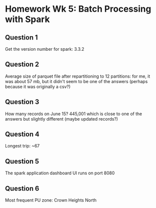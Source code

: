 # Homework Wk 5: Batch Processing with Spark

## Question 1
Get the version number for spark:
3.3.2

## Question 2
Average size of parquet file after repartitioning to 12 partitions: for me, it was about 57 mb, but it didn't seem to be one of the answers (perhaps because it was originally a csv?)

## Question 3
How many records on June 15? 445,001 which is close to one of the answers but slightly different (maybe updated records?)

## Question 4
Longest trip: ~67

## Question 5
The spark application dashboard UI runs on port 8080

## Question 6
Most frequent PU zone: Crown Heights North